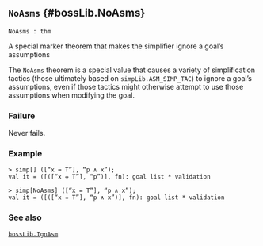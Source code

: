 ## `NoAsms` {#bossLib.NoAsms}


```
NoAsms : thm
```



A special marker theorem that makes the simplifier ignore a goal’s assumptions


The `NoAsms` theorem is a special value that causes a variety of
simplification tactics (those ultimately based on
`simpLib.ASM_SIMP_TAC`) to ignore a goal’s assumptions, even if those
tactics might otherwise attempt to use those assumptions when
modifying the goal.

### Failure

Never fails.

### Example

    
    > simp[] ([“x = T”], “p ∧ x”);
    val it = ([([“x ⇔ T”], “p”)], fn): goal list * validation
    
    > simp[NoAsms] ([“x = T”], “p ∧ x”);
    val it = ([([“x ⇔ T”], “p ∧ x”)], fn): goal list * validation
    

### See also

[`bossLib.IgnAsm`](#bossLib.IgnAsm)

